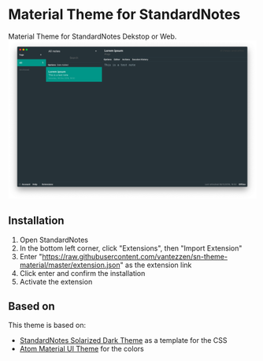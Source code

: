 # Material Theme for StandardNotes
Material Theme for StandardNotes Dekstop or Web.
![Material Theme](screenshot.png)

## Installation
1. Open StandardNotes
2. In the bottom left corner, click "Extensions", then "Import Extension"
3. Enter "https://raw.githubusercontent.com/vantezzen/sn-theme-material/master/extension.json" as the extension link
4. Click enter and confirm the installation
5. Activate the extension

## Based on
This theme is based on:
- [StandardNotes Solarized Dark Theme](https://github.com/sn-extensions/solarized-dark-theme) as a template for the CSS
- [Atom Material UI Theme](https://github.com/atom-material/atom-material-ui) for the colors